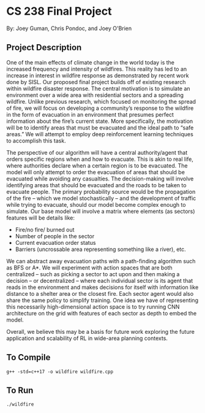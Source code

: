 # CS 238 Final Project
By: Joey Guman, Chris Pondoc, and Joey O'Brien

## Project Description
One of the main effects of climate change in the world today is the increased frequency and intensity of wildfires. This reality has led to an increase in interest in wildfire response as demonstrated by recent work done by SISL. Our proposed final project builds off of existing research within wildfire disaster response. The central motivation is to simulate an environment over a wide area with residential sectors and a spreading wildfire. Unlike previous research, which focused on monitoring the spread of fire, we will focus on developing a community’s response to the wildfire in the form of evacuation in an environment that presumes perfect information about the fire’s current state. More specifically, the motivation will be to identify areas that must be evacuated and the ideal path to “safe areas.” We will attempt to employ deep reinforcement learning techniques to accomplish this task.

The perspective of our algorithm will have a central authority/agent that orders specific regions when and how to evacuate. This is akin to real life, where authorities declare when a certain region is to be evacuated. The model will only attempt to order the evacuation of areas that should be evacuated while avoiding any casualties. The decision-making will involve identifying areas that should be evacuated and the roads to be taken to evacuate people. The primary probability source would be the propagation of the fire – which we model stochastically – and the development of traffic while trying to evacuate, should our model become complex enough to simulate. Our base model will involve a matrix where elements (as sectors) features will be details like:
* Fire/no fire/ burned out
* Number of people in the sector
* Current evacuation order status 
* Barriers (uncrossable area representing something like a river), etc.

We can abstract away evacuation paths with a path-finding algorithm such as BFS or A*. We will experiment with action spaces that are both centralized – such as picking a sector to act upon and then making a decision – or decentralized – where each individual sector is its agent that reads in the environment and makes decisions for itself with information like distance to a shelter area or the closest fire. Each sector agent would also share the same policy to simplify training. One idea we have of representing this necessarily high-dimensional action space is to try running CNN architecture on the grid with features of each sector as depth to embed the model.

Overall, we believe this may be a basis for future work exploring the future application and scalability of RL in wide-area planning contexts.

## To Compile
```
g++ -std=c++17 -o wildfire wildfire.cpp
```

## To Run
```
./wildfire
```
